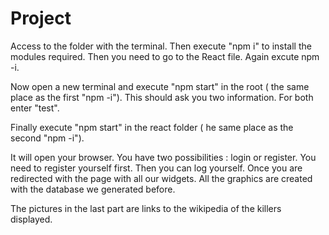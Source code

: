 # Project
Access to the folder with the terminal.
Then execute "npm i" to install the modules required.
Then you need to go to the React file.
Again excute npm -i.

Now open a new terminal and execute "npm start" in the root ( the same place as the first "npm -i").
This should ask you two information. For both enter "test".

Finally execute "npm start" in the react folder ( he same place as the second "npm -i").

It will open your browser.
You have two possibilities : login or register. You need to register yourself first.
Then you can log yourself.
Once you are redirected with the page with all our widgets.
All the graphics are created with the database we generated before.

The pictures in the last part are links to the wikipedia of the killers displayed.

